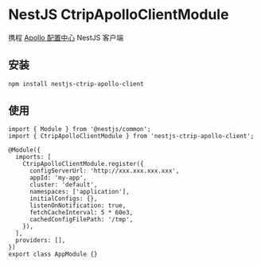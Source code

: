# NestJS CtripApolloClientModule

携程 [Apollo 配置中心](https://github.com/ctripcorp/apollo) NestJS 客户端

## 安装

```bash
npm install nestjs-ctrip-apollo-client
```

## 使用

```
import { Module } from '@nestjs/common';
import { CtripApolloClientModule } from 'nestjs-ctrip-apollo-client';

@Module({
  imports: [
    CtripApolloClientModule.register({
      configServerUrl: 'http://xxx.xxx.xxx.xxx',
      appId: 'my-app',
      cluster: 'default',
      namespaces: ['application'],
      initialConfigs: {},
      listenOnNotification: true,
      fetchCacheInterval: 5 * 60e3,
      cachedConfigFilePath: '/tmp',
    }),
  ],
  providers: [],
})
export class AppModule {}
```

